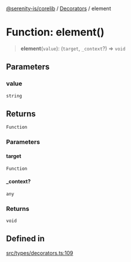 [@serenity-is/corelib](../../../README.md) / [Decorators](../README.md) / element

# Function: element()

> **element**(`value`): (`target`, `_context`?) => `void`

## Parameters

### value

`string`

## Returns

`Function`

### Parameters

#### target

`Function`

#### \_context?

`any`

### Returns

`void`

## Defined in

[src/types/decorators.ts:109](https://github.com/serenity-is/serenity/blob/master/packages/corelib/src/types/decorators.ts#L109)
